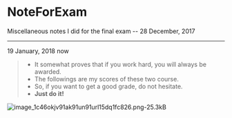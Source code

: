 # NoteForExam


Miscellaneous notes I did for the final exam -- 28 December, 2017

------


19 January, 2018 now
> -  It somewhat proves that if you work hard, you will always be awarded.
> - The followings are my scores of these two course.
> - So, if you want to get a good grade, do not hesitate.
> - **Just do it!**

  
![image_1c46okjv91ak91un91url15dq1fc826.png-25.3kB][3]

  [3]: http://static.zybuluo.com/jyyzzj/7b4yvol8v6u43w6efhbkaev9/image_1c46okjv91ak91un91url15dq1fc826.png
